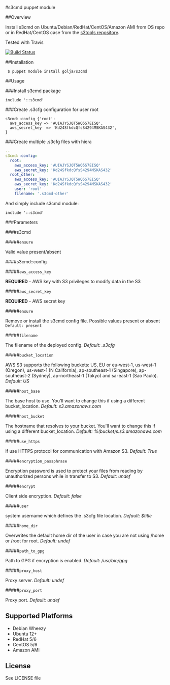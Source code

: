 #s3cmd puppet module

##Overview

Install s3cmd on Ubuntu/Debian/RedHat/CentOS/Amazon AMI from OS repo or in RedHat/CentOS case from the [s3tools repository](http://s3tools.org/s3cmd).

Tested with Travis

[![Build Status](https://travis-ci.org/n1tr0g/golja-s3cmd.png)](https://travis-ci.org/n1tr0g/golja-s3cmd)

##Installation

     $ puppet module install golja/s3cmd

##Usage

###Install s3cmd package

```puppet
include '::s3cmd'
```

###Create .s3cfg configuration for user root

```puppet
s3cmd::config {'root':
  aws_access_key => 'AUIAJYSJQT5WQ5S7EISQ',
  aws_secret_key  => 'Kd24SfkdcQfsS4294MSKAS432',
}
```

###Create multiple .s3cfg files with hiera

```yaml
--
s3cmd::config:
  root:
    aws_access_key: 'AUIAJYSJQT5WQ5S7EISQ'
    aws_secret_key: 'Kd24SfkdcQfsS4294MSKAS432'
  root_other:
    aws_access_key: 'AUIAJYSJQT5WQ5S7EISQ'
    aws_secret_key: 'Kd24SfkdcQfsS4294MSKAS432'
    user: 'root'
    filename: '.s3cmd-other'
```

And simply include s3cmd module:

```puppet
include '::s3cmd'
```


###Parameters

####s3cmd

#####`ensure`

Valid value present/absent

####s3cmd::config

#####`aws_access_key`

**REQUIRED** - AWS key with S3 privileges to modify data in the S3

#####`aws_secret_key`

**REQUIRED** - AWS secret key

#####`ensure`

Remove or install the s3cmd config file. Possible values present or absent
`Default: present`

#####`filename`

The filename of the deployed config. *Default: .s3cfg*

#####`bucket_location`

AWS S3 supports the following buckets:
US, EU or eu-west-1, us-west-1 (Oregon),  us-west-1 (N California),
ap-southeast-1 (Singapore), ap-southeast-2 (Sydney), ap-northeast-1 (Tokyo)
and sa-east-1 (Sao Paulo). *Default: US*

#####`host_base`

The base host to use. You'll want to change this if using a different
bucket_location. *Default: s3.amazonaws.com*

#####`host_bucket`

The hostname that resolves to your bucket. You'll want to change this if
using a different bucket_location. *Default: %(bucket)s.s3.amazonaws.com*

#####`use_https`

If use HTTPS protocol for communication with Amazon S3. *Default: True*

#####`encryption_passphrase`

Encryption password is used to protect your files from reading
by unauthorized persons while in transfer to S3. *Default: undef*

#####`encrypt`

Client side encryption. *Default: false*

#####`user`

system username which defines the .s3cfg file location. *Default: $title*

#####`home_dir`

Overwrites the default home dir of the user in case you are not
using /home or /root for root. *Default: undef*

#####`path_to_gpg`

Path to GPG if encryption is enabled. *Default: /usr/bin/gpg*

#####`proxy_host`

Proxy server. *Default: undef*

#####`proxy_port`

Proxy port. *Default: undef*

## Supported Platforms

* Debian Wheezy
* Ubuntu 12+
* RedHat 5/6
* CentOS 5/6
* Amazon AMI

## License

See LICENSE file
